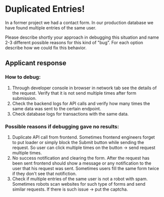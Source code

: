 # Duplicated Entries!

In a former project we had a contact form.
In our production database we have found multiple entries of the same user.

Please describe shortly your approach in debugging this situation and name 2-3 different possible reasons for this kind of "bug".
For each option describe how we could fix this behavior.

## Applicant response

### How to debug:

1. Through developer console in browser in network tab see the details of the request. Verify that it is not send multiple times after form submission.
2. Check the backend logs for API calls and verify how many times the same data was sent to the certain endpoint.
3. Check database logs for transactions with the same data.

### Possible reasons if debugging gave no results:

1. Duplicate API call from frontend. Sometimes frontend engineers forget to put loader or simply block the Submit button while sending the request. So user can click multiple times on the button -> send request multiple times.
2. No success notification and clearing the form. After the request has been sent frontend should show a message or any notification to the user that his request was sent. Sometimes users fill the same form twice if they don't see that notifiction.
3. Check if multiple entries of the same user is not a robot with spam. Sometimes robots scan websites for such type of forms and send similar requests. If there is such issue -> put the captcha.
